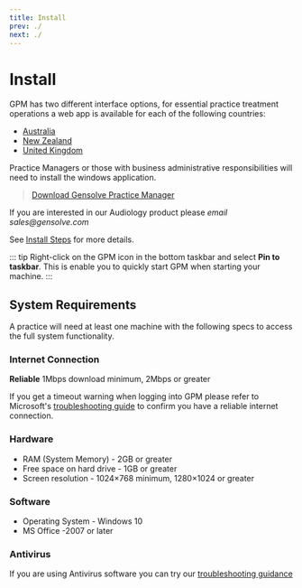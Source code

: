 ```yaml
---
title: Install
prev: ./
next: ./
---
```


# Install

GPM has two different interface options, for essential practice treatment operations a web app is available for each of the following countries:

- [Australia](https://augpm.gensolve.com/index.html)
- [New Zealand](https://nzgpm.gensolve.com/index.html)
- [United Kingdom](https://ukgpm.gensolve.com/index.html)

Practice Managers or those with business administrative responsibilities will need to install the windows application.

> [Download Gensolve Practice Manager](http://software.gensolve.com/gpmuk/install.htm)

If you are interested in our Audiology product please _email sales@gensolve.com_

See [Install Steps](http://docs.gensolve.com/help/gpm_uk/desktop/Processes/Installation___Troubleshooting/Installation.htm?rhtocid=7.1#) for more details.

::: tip
Right-click on the GPM icon in the bottom taskbar and select **Pin to taskbar**. This is enable you to quickly start GPM when starting your machine.
:::

## System Requirements

A practice will need at least one machine with the following specs to access the full system functionality.

### Internet Connection

**Reliable** 1Mbps download minimum, 2Mbps or greater

If you get a timeout warning when logging into GPM please refer to Microsoft's [troubleshooting guide](https://support.microsoft.com/en-us/help/936211/how-to-troubleshoot-network-connectivity-problems-in-internet-explorer) to confirm you have a reliable internet connection.

### Hardware

- RAM (System Memory) - 2GB or greater
- Free space on hard drive - 1GB or greater
- Screen resolution - 1024×768 minimum, 1280×1024 or greater

### Software

- Operating System - Windows 10
- MS Office -2007 or later

### Antivirus

If you are using Antivirus software you can try our [troubleshooting guidance](./antivirus/)
